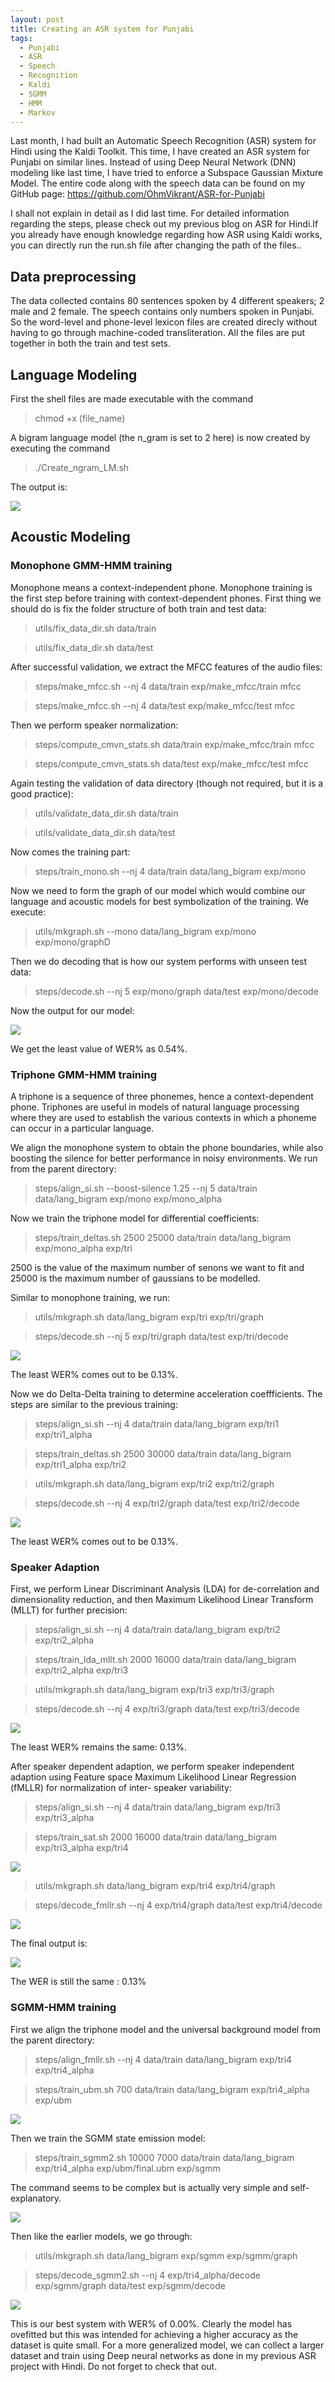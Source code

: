 ```yaml
---
layout: post
title: Creating an ASR system for Punjabi
tags:
  - Punjabi
  - ASR
  - Speech
  - Recognition
  - Kaldi
  - SGMM
  - HMM
  - Markov
---
```


Last month, I had built an Automatic Speech Recognition (ASR) system for Hindi using the Kaldi Toolkit. This time, I have created an ASR system for Punjabi on similar lines. Instead of using Deep Neural Network (DNN) modeling like last time, I have tried to enforce a Subspace Gaussian Mixture Model. The entire code along with the speech data can be found on my GitHub page: https://github.com/OhmVikrant/ASR-for-Punjabi 

I shall not explain in detail as I did last time. For detailed information regarding the steps, please check out my previous blog on ASR for Hindi.If you already have enough knowledge regarding how ASR using Kaldi works, you can directly run the run.sh file after changing the path of the files..

## Data preprocessing

The data collected contains 80 sentences spoken by 4 different speakers; 2 male and 2 female. The speech contains only numbers spoken in Punjabi. So the word-level and phone-level lexicon files are created direcly without having to go through machine-coded transliteration. All the files are put together in both the train and test sets.

## Language Modeling

First the shell files are made executable with the command

>chmod +x (file_name)

A bigram language model (the n_gram is set to 2 here) is now created by executing the command

>./Create_ngram_LM.sh

The output is: 

![](../pics/1.png)

## Acoustic Modeling

### Monophone GMM-HMM training

Monophone means a context-independent phone. Monophone training is the first step before training with context-dependent phones.
First thing we should do is fix the folder structure of both train and test data:

> utils/fix_data_dir.sh data/train

> utils/fix_data_dir.sh data/test

After successful validation, we extract the MFCC features of the audio files:

> steps/make_mfcc.sh --nj 4 data/train exp/make_mfcc/train mfcc

> steps/make_mfcc.sh --nj 4 data/test exp/make_mfcc/test mfcc

Then we perform speaker normalization:

> steps/compute_cmvn_stats.sh data/train exp/make_mfcc/train mfcc

> steps/compute_cmvn_stats.sh data/test exp/make_mfcc/test mfcc

Again testing the validation of data directory (though not required, but it is a good practice):

> utils/validate_data_dir.sh data/train

> utils/validate_data_dir.sh data/test

Now comes the training part:

> steps/train_mono.sh --nj 4 data/train data/lang_bigram exp/mono

Now we need to form the graph of our model which would combine our language and acoustic models for best symbolization of the training. We execute:

> utils/mkgraph.sh --mono data/lang_bigram exp/mono exp/mono/graphD

Then we do decoding that is how our system performs with unseen test data:

> steps/decode.sh --nj 5 exp/mono/graph data/test exp/mono/decode

Now the output for our model:

![](../pics/2.png)

We get the least value of WER% as 0.54%.

### Triphone GMM-HMM training

A triphone is a sequence of three phonemes, hence a context-dependent phone. Triphones are useful in models of natural language processing where they are used to establish the various contexts in which a phoneme can occur in a particular language.

We align the monophone system to obtain the phone boundaries, while also boosting the silence for better performance in noisy environments. We run from the parent directory:

> steps/align_si.sh --boost-silence 1.25 --nj 5 data/train data/lang_bigram exp/mono exp/mono_alpha

Now we train the triphone model for differential coefficients:

> steps/train_deltas.sh 2500 25000 data/train data/lang_bigram exp/mono_alpha exp/tri

2500 is the value of the maximum number of senons we want to fit and 25000 is the maximum number of gaussians to be modelled.

Similar to monophone training, we run:

> utils/mkgraph.sh data/lang_bigram exp/tri exp/tri/graph

> steps/decode.sh --nj 5 exp/tri/graph data/test exp/tri/decode

![](../pics/3.png)

The least WER% comes out to be 0.13%.

Now we do Delta-Delta training to determine acceleration coeffficients. The steps are similar to the previous training:

> steps/align_si.sh --nj 4 data/train data/lang_bigram exp/tri1 exp/tri1_alpha

> steps/train_deltas.sh 2500 30000 data/train data/lang_bigram exp/tri1_alpha exp/tri2

> utils/mkgraph.sh data/lang_bigram exp/tri2 exp/tri2/graph

> steps/decode.sh --nj 4 exp/tri2/graph data/test exp/tri2/decode

![](../pics/4.png)

The least WER% comes out to be 0.13%.

### Speaker Adaption

First, we perform Linear Discriminant Analysis (LDA) for de-correlation and dimensionality reduction, and then
Maximum Likelihood Linear Transform (MLLT) for further precision:

> steps/align_si.sh --nj 4 data/train data/lang_bigram exp/tri2 exp/tri2_alpha

> steps/train_lda_mllt.sh 2000 16000 data/train data/lang_bigram exp/tri2_alpha exp/tri3

> utils/mkgraph.sh data/lang_bigram exp/tri3 exp/tri3/graph

> steps/decode.sh --nj 4 exp/tri3/graph data/test exp/tri3/decode

![](../pics/5.png)

The least WER% remains the same: 0.13%.

After speaker dependent adaption, we perform speaker independent adaption using Feature space Maximum Likelihood Linear Regression (fMLLR) for normalization of inter-
speaker variability:

> steps/align_si.sh --nj 4 data/train data/lang_bigram exp/tri3 exp/tri3_alpha

> steps/train_sat.sh 2000 16000 data/train data/lang_bigram exp/tri3_alpha exp/tri4

![](../pics/6.png)

> utils/mkgraph.sh data/lang_bigram exp/tri4 exp/tri4/graph

> steps/decode_fmllr.sh --nj 4 exp/tri4/graph data/test exp/tri4/decode

![](../pics/7.png)

The final output is:

![](../pics/8.png)

The WER is still the same : 0.13%


### SGMM-HMM training  

First we align the triphone model and the universal background model from the parent directory:

> steps/align_fmllr.sh --nj 4 data/train data/lang_bigram exp/tri4 exp/tri4_alpha

> steps/train_ubm.sh 700 data/train data/lang_bigram exp/tri4_alpha exp/ubm

![](../pics/9.png)


Then we train the SGMM state emission model:

> steps/train_sgmm2.sh 10000 7000 data/train data/lang_bigram exp/tri4_alpha exp/ubm/final.ubm exp/sgmm

The command seems to be complex but is actually very simple and self-explanatory.

![](../pics/10.png)

Then like the earlier models, we go through:

> utils/mkgraph.sh data/lang_bigram exp/sgmm exp/sgmm/graph

> steps/decode_sgmm2.sh --nj 4 exp/tri4_alpha/decode exp/sgmm/graph data/test exp/sgmm/decode

![](../pics/11.png)

This is our best system with WER% of 0.00%. Clearly the model has ovefitted but this was intended for achieving a higher accuracy as the dataset is quite small. For a more generalized model, we can collect a larger dataset and train using Deep neural networks as done in my previous ASR project with Hindi. Do not forget to check that out.
